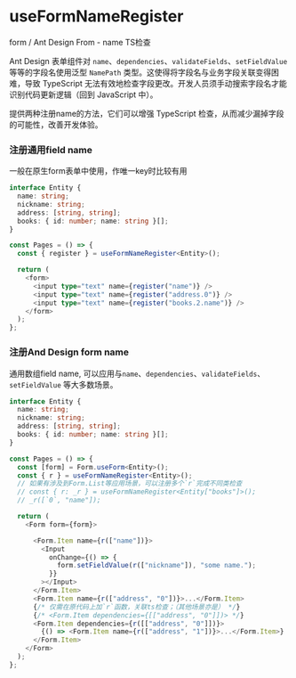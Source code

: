 # useFormNameRegister

form / Ant Design From - name TS检查

Ant Design 表单组件对 `name`、`dependencies`、`validateFields`、`setFieldValue` 等等的字段名使用泛型 `NamePath` 类型。这使得将字段名与业务字段关联变得困难，导致 TypeScript 无法有效地检查字段更改。开发人员须手动搜索字段名才能识别代码更新逻辑（回到 JavaScript 中）。

提供两种注册name的方法，它们可以增强 TypeScript 检查，从而减少漏掉字段的可能性，改善开发体验。


### 注册通用field name

一般在原生form表单中使用，作唯一key时比较有用
```ts
interface Entity {
  name: string;
  nickname: string;
  address: [string, string];
  books: { id: number; name: string }[];
}

const Pages = () => {
  const { register } = useFormNameRegister<Entity>();

  return (
    <form>
      <input type="text" name={register("name")} />
      <input type="text" name={register("address.0")} />
      <input type="text" name={register("books.2.name")} />
    </form>
  );
};
```

### 注册And Design form name

通用数组field name, 可以应用与`name`、`dependencies`、`validateFields`、`setFieldValue` 等大多数场景。
```ts
interface Entity {
  name: string;
  nickname: string;
  address: [string, string];
  books: { id: number; name: string }[];
}

const Pages = () => {
  const [form] = Form.useForm<Entity>();
  const { r } = useFormNameRegister<Entity>();
  // 如果有涉及到Form.List等应用场景，可以注册多个`r`完成不同类检查
  // const { r: _r } = useFormNameRegister<Entity["books"]>();
  // _r([`0`, "name"]);

  return (
    <Form form={form}>

      <Form.Item name={r(["name"])}>
        <Input
          onChange={() => {
            form.setFieldValue(r(["nickname"]), "some name.");
          }}
        ></Input>
      </Form.Item>
      <Form.Item name={r(["address", "0"])}>...</Form.Item>
      {/* 仅需在原代码上加`r`函数，关联ts检查；（其他场景亦是） */}
      {/* <Form.Item dependencies={[["address", "0"]])> */}
      <Form.Item dependencies={r([["address", "0"]])}>
        {() => <Form.Item name={r(["address", "1"])}>...</Form.Item>}
      </Form.Item>
    </Form>
  );
};
```
